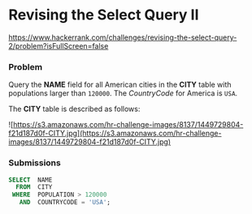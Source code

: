 # Revising the Select Query II

https://www.hackerrank.com/challenges/revising-the-select-query-2/problem?isFullScreen=false

### Problem

Query the **NAME** field for all American cities in the **CITY** table with populations larger than `120000`. The *CountryCode* for America is `USA`.

The **CITY** table is described as follows:

![https://s3.amazonaws.com/hr-challenge-images/8137/1449729804-f21d187d0f-CITY.jpg](https://s3.amazonaws.com/hr-challenge-images/8137/1449729804-f21d187d0f-CITY.jpg)

### Submissions

```sql
SELECT  NAME
  FROM  CITY
 WHERE  POPULATION > 120000
   AND  COUNTRYCODE = 'USA';
```